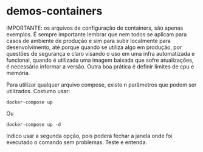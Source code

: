# demos-containers


IMPORTANTE: os arquivos de configuração de containers, são apenas exemplos. É sempre importante lembrar que nem todos se aplicam para casos de ambiente de produção e sim para subir localmente para desenvolvimento, até porque quando se utiliza algo em produção, por questões de segurança e claro visando o uso em uma infra automatizada e funcional, quando é utilizada uma imagem baixada que sofre atualizações, é necessário informar a versão. Outra boa prática é definir limites de cpu e memória.


Para utilizar qualquer arquivo compose, existe n parâmetros que podem ser utilizados.
Costumo usar:

```
docker-compose up 
```

Ou 

```
docker-compose up -d
```

Indico usar a segunda opção, pois poderá fechar a janela onde foi executado o comando sem problemas. Teste e entenda.
